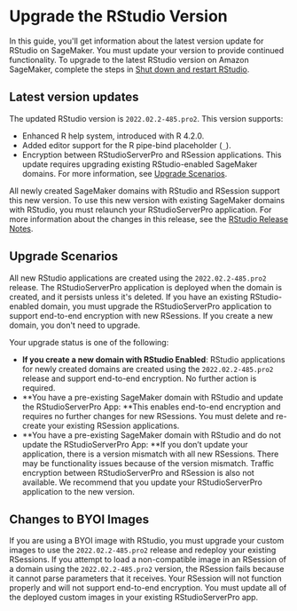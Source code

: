 # Upgrade the RStudio Version<a name="rstudio-version"></a>

In this guide, you'll get information about the latest version update for RStudio on SageMaker\. You must update your version to provide continued functionality\. To upgrade to the latest RStudio version on Amazon SageMaker, complete the steps in [Shut down and restart RStudio](rstudio-shutdown.md)\.

## Latest version updates<a name="rstudio-version-latest"></a>

The updated RStudio version is `2022.02.2-485.pro2`\. This version supports:
+ Enhanced R help system, introduced with R 4\.2\.0\.
+ Added editor support for the R pipe\-bind placeholder \(`_`\)\.
+ Encryption between RStudioServerPro and RSession applications\. This update requires upgrading existing RStudio\-enabled SageMaker domains\. For more information, see [Upgrade Scenarios](#rstudio-version-scenarios)\.

All newly created SageMaker domains with RStudio and RSession support this new version\. To use this new version with existing SageMaker domains with RStudio, you must relaunch your RStudioServerPro application\. For more information about the changes in this release, see the [RStudio Release Notes](https://www.rstudio.com/products/rstudio/release-notes/#rstudio-2022-02-2-prairie-trillium)\. 

## Upgrade Scenarios<a name="rstudio-version-scenarios"></a>

 All new RStudio applications are created using the `2022.02.2-485.pro2` release\. The RStudioServerPro application is deployed when the domain is created, and it persists unless it's deleted\. If you have an existing RStudio\-enabled domain, you must upgrade the RStudioServerPro application to support end\-to\-end encryption with new RSessions\. If you create a new domain, you don't need to upgrade\. 

 Your upgrade status is one of the following: 
+  **If you create a new domain with RStudio Enabled**: RStudio applications for newly created domains are created using the `2022.02.2-485.pro2` release and support end\-to\-end encryption\. No further action is required\. 
+  **You have a pre\-existing SageMaker domain with RStudio and update the RStudioServerPro App: **This enables end\-to\-end encryption and requires no further changes for new RSessions\. You must delete and re\-create your existing RSession applications\. 
+  **You have a pre\-existing SageMaker domain with RStudio and do not update the RStudioServerPro App: **If you don’t update your application, there is a version mismatch with all new RSessions\. There may be functionality issues because of the version mismatch\. Traffic encryption between RStudioServerPro and RSession is also not available\. We recommend that you update your RStudioServerPro application to the new version\.

## Changes to BYOI Images<a name="rstudio-version-byoi"></a>

 If you are using a BYOI image with RStudio, you must upgrade your custom images to use the `2022.02.2-485.pro2` release and redeploy your existing RSessions\. If you attempt to load a non\-compatible image in an RSession of a domain using the `2022.02.2-485.pro2` version, the RSession fails because it cannot parse parameters that it receives\. Your RSession will not function properly and will not support end\-to\-end encryption\. You must update all of the deployed custom images in your existing RStudioServerPro app\. 